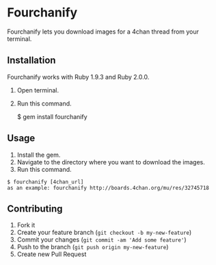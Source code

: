 # Fourchanify

Fourchanify lets you download images for a 4chan thread from your terminal.

## Installation

Fourchanify works with Ruby 1.9.3 and Ruby 2.0.0.

1. Open terminal.
2. Run this command.

	$ gem install fourchanify

## Usage

1. Install the gem.
2. Navigate to the directory where you want to download the images.
3. Run this command.

```
$ fourchanify [4chan_url]
as an example: fourchanify http://boards.4chan.org/mu/res/32745718
```

## Contributing

1. Fork it
2. Create your feature branch (`git checkout -b my-new-feature`)
3. Commit your changes (`git commit -am 'Add some feature'`)
4. Push to the branch (`git push origin my-new-feature`)
5. Create new Pull Request
